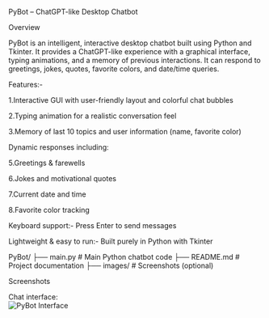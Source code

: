 PyBot – ChatGPT-like Desktop Chatbot

Overview

PyBot is an intelligent, interactive desktop chatbot built using Python and Tkinter. It provides a ChatGPT-like experience with a graphical interface, typing animations, and a memory of previous interactions. It can respond to greetings, jokes, quotes, favorite colors, and date/time queries.

Features:-

1.Interactive GUI with user-friendly layout and colorful chat bubbles

2.Typing animation for a realistic conversation feel

3.Memory of last 10 topics and user information (name, favorite color)

Dynamic responses including:

5.Greetings & farewells

6.Jokes and motivational quotes

7.Current date and time

8.Favorite color tracking

Keyboard support:- Press Enter to send messages

Lightweight & easy to run:- Built purely in Python with Tkinter

PyBot/
├── main.py          # Main Python chatbot code
├── README.md        # Project documentation
├── images/          # Screenshots (optional)


Screenshots

Chat interface:  
![PyBot Interface](<src="https://github.com/user-attachments/assets/ca8ade8a-b2f3-4839-ac51-026b6d1298ee" />) 




 
